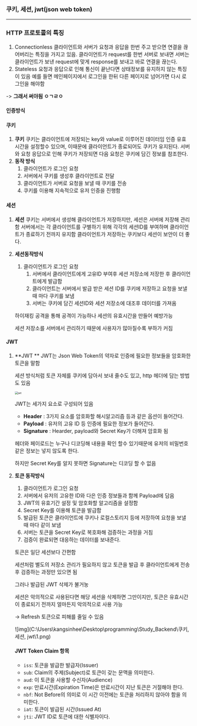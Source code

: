 ### 쿠키, 세션, jwt(json web token)

----

### HTTP 프로토콜의 특징

1. Connectionless
   클라이언트와 서버가 요청과 응답을 한번 주고 받으면 연결을 끊어버리는 특징을 가지고 있음. 
   클라이언트가 request를 한번 서버로 보내면 서버는 클라이언트가 보낸 request에 맞게 response를 보내고 바로 연결을 끊는다.
2. Stateless
   요청과 응답으로 인해 통신이 끝난다면 상태정보를 유지하지 않는 특징이 있음
   예를 들면 메인페이지에서 로그인을 한뒤 다른 페이지로 넘어가면 다시 로그인을 해야함

-> **그래서 써야됨 ㅇㄱㄹㅇ**



#### 인증방식

#### 쿠키

1. **쿠키**
   쿠키는 클라이언트에 저장되는 key와 value로 이루어진 데이터임
   인증 유효시간을 설정할수 있으며, 이때문에 클라이언트가 종료되어도 쿠키가 유지된다.
   서버와 요청 응답으로 인해 쿠키가 저장되면 다음 요청은 쿠키에 담긴 정보를 참조한다.
2. **동작 방식**
   1. 클라이언트가 로그인 요청
   2. 서버에서 쿠키를 생성후 클라이언트로 전달
   3. 클라이언트가 서버로 요청을 보낼 때 쿠키를 전송
   4. 쿠키를 이용해 지속적으로 유저 인증을 진행함

#### 세션

1. **세션**
   쿠키는 서버에서 생성해 클라이언트가 저장하지만, 세션은 서버에 저장해 관리함
   서버에서는 각 클라이언트를 구별하기 위해 각각의 세션ID를 부여하며 클라이언트가 종료하기 전까지 유지함 
   클라이언트가 저장하는 쿠키보다 세션이 보안이 더 좋다.

2. **세션동작방식**

   1. 클라이언트가 로그인 요청
      1. 서버에서 클라이언트에게 고유ID 부여후 세션 저장소에 저장한 후 클라이언트에게 발급함
      2. 클라이언트는 서버에서 발급 받은 세션 ID를 쿠키에 저장하고 요청을 보낼때 마다 쿠키를 보냄
      3. 서버는 쿠키에 담긴 세션ID와 세션 저장소에 대조후 데이터를 가져옴

    하이재킹 공격을 통해 공격이 가능하나 세션의 유효시간을 만들어 예방가능

    세션 저장소를 서버에서 관리하기 때문에 사용자가 많아질수록 부하가 커짐

#### JWT

 1. **JWT **
    JWT는 Json Web Token의 약자로 인증에 필요한 정보들을 암호화한 토큰을 말함

    세션 방식처럼 토큰 자체를 쿠키에 담아서 보내 줄수도 있고, http 헤더에 담는 방법도 있음

    <img src="https://velopert.com/wp-content/uploads/2016/12/jwt.png" alt="jwt" style="zoom: 50%;" />

    JWT는 세가지 요소로 구성되어 있음

    * **Header** : 3가지 요소를 암호화할 해시알고리즘 등과 같은 옵션이 들어간다.
    * **Payload** : 유저의 고유 ID 등 인증에 필요한 정보가 들어간다.
    * **Signature** : Hearder, payload와 Secret Key가 더해져 암호화 됨

    헤더와 페이로드는 누구나 디코딩해 내용을 확인 할수 있기때문에 유저의 비밀번호 같은 정보는 넣지 않도록 한다.

    하지만 Secret Key를 알지 못하면 Signature는 디코딩 할 수 없음

2. **토큰 동작방식**

   1. 클라이언트가 로그인 요청
   2. 서버에서 유저의 고유한 ID와 다은 인증 정보들과 함께 Payload에 담음
   3. JWT의 유효기간 설정 및 암호화할 알고리즘을 설정함
   4. Secret Key를 이용해 토큰을 발급함
   5. 발급된 토큰은 클라이언트에 쿠키나 로컬스토리지 등에 저장하여 요청을 보낼때 마다 같이 보냄
   6. 서버는 토큰을 Secret Key로 복호화해 검증하는 과정을 거침
   7. 검증이 완료되면 대응하는 데이터를 보내준다.

   토큰은 일단 세션보다 간편함

   세션처럼 별도의 저장소 관리가 필요하지 않고 토큰을 발급 후 클라이언트에게 전송 후 검증하는 과정만 있으면 됨

   그러나 발급된 JWT 삭제가 불거눙

   세션은 악의적으로 사용된다면 해당 세션을 삭제하면 그만이지만, 토큰은 유효시간이 종료되기 전까지 얼마든지 악의적으로 사용 가능

   -> Refresh 토큰으로 피해를 줄일 수 있음

   ![img](C:\Users\kangsinhee\Desktop\programming\Study_Backend\쿠키, 세션, jwt\1.png)

   #### JWT Token Claim 항목

   * `iss`: 토큰을 발급한 발급자(Issuer)

   - `sub`: Claim의 주제(Subject)로 토큰이 갖는 문맥을 의미한다.
   - `aud`: 이 토큰을 사용할 수신자(Audience)
   - `exp`: 만료시간(Expiration Time)은 만료시간이 지난 토큰은 거절해야 한다.
   - `nbf`: Not Before의 의미로 이 시간 이전에는 토큰을 처리하지 않아야 함을 의미한다.
   - `iat`: 토큰이 발급된 시간(Issued At)
   - `jti`: JWT ID로 토큰에 대한 식별자이다.
